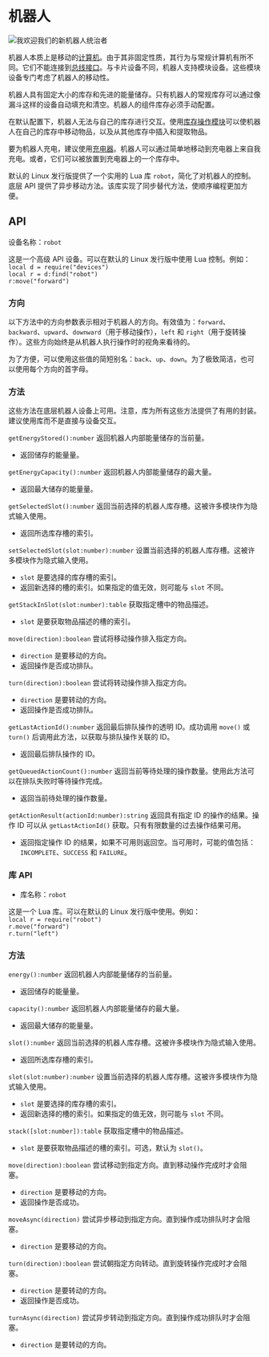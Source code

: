 # 机器人
![我欢迎我们的新机器人统治者](item:oc2r:robot)

机器人本质上是移动的[计算机](../block/computer.md)。由于其非固定性质，其行为与常规计算机有所不同。它们不能连接到[总线接口](../block/bus_interface.md)。与卡片设备不同，机器人支持模块设备。这些模块设备专门考虑了机器人的移动性。

机器人具有固定大小的库存和先进的能量储存。只有机器人的常规库存可以通过像漏斗这样的设备自动填充和清空。机器人的组件库存必须手动配置。

在默认配置下，机器人无法与自己的库存进行交互。使用[库存操作模块](inventory_operations_module.md)可以使机器人在自己的库存中移动物品，以及从其他库存中插入和提取物品。

要为机器人充电，建议使用[充电器](../block/charger.md)。机器人可以通过简单地移动到充电器上来自我充电。或者，它们可以被放置到充电器上的一个库存中。

默认的 Linux 发行版提供了一个实用的 Lua 库 `robot`，简化了对机器人的控制。底层 API 提供了异步移动方法。该库实现了同步替代方法，使顺序编程更加方便。

## API
设备名称：`robot`

这是一个高级 API 设备。可以在默认的 Linux 发行版中使用 Lua 控制。例如：  
`local d = require("devices")`  
`local r = d:find("robot")`  
`r:move("forward")`

### 方向
以下方法中的方向参数表示相对于机器人的方向。有效值为：`forward`、`backward`、`upward`、`downward`（用于移动操作），`left` 和 `right`（用于旋转操作）。这些方向始终是从机器人执行操作时的视角来看待的。

为了方便，可以使用这些值的简短别名：`back`、`up`、`down`。为了极致简洁，也可以使用每个方向的首字母。

### 方法
这些方法在底层机器人设备上可用。注意，库为所有这些方法提供了有用的封装。建议使用库而不是直接与设备交互。

`getEnergyStored():number` 返回机器人内部能量储存的当前量。
- 返回储存的能量量。

`getEnergyCapacity():number` 返回机器人内部能量储存的最大量。
- 返回最大储存的能量量。

`getSelectedSlot():number` 返回当前选择的机器人库存槽。这被许多模块作为隐式输入使用。
- 返回所选库存槽的索引。

`setSelectedSlot(slot:number):number` 设置当前选择的机器人库存槽。这被许多模块作为隐式输入使用。
- `slot` 是要选择的库存槽的索引。
- 返回新选择的槽的索引。如果指定的值无效，则可能与 `slot` 不同。

`getStackInSlot(slot:number):table` 获取指定槽中的物品描述。
- `slot` 是要获取物品描述的槽的索引。

`move(direction):boolean` 尝试将移动操作排入指定方向。
- `direction` 是要移动的方向。
- 返回操作是否成功排队。

`turn(direction):boolean` 尝试将转动操作排入指定方向。
- `direction` 是要转动的方向。
- 返回操作是否成功排队。

`getLastActionId():number` 返回最后排队操作的透明 ID。成功调用 `move()` 或 `turn()` 后调用此方法，以获取与排队操作关联的 ID。
- 返回最后排队操作的 ID。

`getQueuedActionCount():number` 返回当前等待处理的操作数量。使用此方法可以在排队失败时等待操作完成。
- 返回当前待处理的操作数量。

`getActionResult(actionId:number):string` 返回具有指定 ID 的操作的结果。操作 ID 可以从 `getLastActionId()` 获取。只有有限数量的过去操作结果可用。
- 返回指定操作 ID 的结果，如果不可用则返回空。当可用时，可能的值包括：`INCOMPLETE`、`SUCCESS` 和 `FAILURE`。

### 库 API
- 库名称：`robot`

这是一个 Lua 库。可以在默认的 Linux 发行版中使用。例如：  
`local r = require("robot")`  
`r.move("forward")`  
`r.turn("left")`

### 方法
`energy():number` 返回机器人内部能量储存的当前量。
- 返回储存的能量量。

`capacity():number` 返回机器人内部能量储存的最大量。
- 返回最大储存的能量量。

`slot():number` 返回当前选择的机器人库存槽。这被许多模块作为隐式输入使用。
- 返回所选库存槽的索引。

`slot(slot:number):number` 设置当前选择的机器人库存槽。这被许多模块作为隐式输入使用。
- `slot` 是要选择的库存槽的索引。
- 返回新选择的槽的索引。如果指定的值无效，则可能与 `slot` 不同。

`stack([slot:number]):table` 获取指定槽中的物品描述。
- `slot` 是要获取物品描述的槽的索引。可选，默认为 `slot()`。

`move(direction):boolean` 尝试移动到指定方向。直到移动操作完成时才会阻塞。
- `direction` 是要移动的方向。
- 返回操作是否成功。

`moveAsync(direction)` 尝试异步移动到指定方向。直到操作成功排队时才会阻塞。
- `direction` 是要移动的方向。

`turn(direction):boolean` 尝试朝指定方向转动。直到旋转操作完成时才会阻塞。
- `direction` 是要转动的方向。
- 返回操作是否成功。

`turnAsync(direction)` 尝试异步转动到指定方向。直到操作成功排队时才会阻塞。
- `direction` 是要转动的方向。
